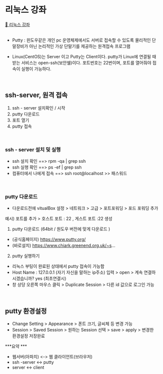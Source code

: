 # 리눅스 강좌
[:link: 리눅스 강좌](https://youtu.be/uRZr35xIBqg)  
<br>

* Putty :  윈도우같은 개인 pc 운영체제에서도 서버로 접속할 수 있도록 물리적인 단말장비가 아닌 논리적인 가상 단말기를 제공하는 원격접속 프로그램 

* Linux(CentOS)는 Server 이고 Putty는 Client이다. 
putty가 Linux에 연결될 때 받는 서비스는 open-ssh(보안쉘)이다. 
포트번호는 22번이며, 포트를 열어줘야 접속이 실행이 가능하다.


<br>


## ssh-server, 원격 접속
1. ssh - server 설치확인 / 시작
2. putty 다운로드
3. 포트 열기
4. putty 접속


<br>



### ssh - server 설치 및 실행 
* ssh 설치 확인  ==> rpm -qa | grep ssh 
* ssh 실행 확인 ==> ps -ef | grep ssh
* 컴퓨터에서 나에게 접속 ==> ssh root@localhost >> 패스워드 


<br>



### putty 다운로드

* 다운로드전에 vitualBox 설정 > 네트워크 > 고급 > 포트포워딩 > 포드 포워딩 추가 

예시) 포트를 추가 > 호스트 포트 : 22 , 게스트 포트 :22 생성 

1) putty 다운로드 (64bit / 원도우 버전에 맞게 다운로드 ) 
* (공식홈페이지) https://www.putty.org/
* (바로설치) https://www.chiark.greenend.org.uk/~s... 


2) putty 실행하기
* 리눅스 부팅이 완료된 상태에서 putty 접속이 가능함 
* Host Name : 127.0.0.1 (자기 자신을 말하는 ip주소) 입력 > open > 계속 연결하시겠습니까? yes (최초연결시)
* 창 상당 오른쪽 마우스 클릭 > Duplicate Session > 다른 id 값으로 로그인 가능  


<br>



## putty 환경설정
* Change Setting > Appearance > 폰트 크기, 글씨체 등 변경 가능 
* Session > Saved Session > 원하는 Session 선택 > save > apply > 변경한 환경설정 저장완료 

***요약 ***

* 웹서버(아파치) <-> 웹 클라이언트(브라우저)
* ssh -server   <-> putty 
* server <-> client






``` 